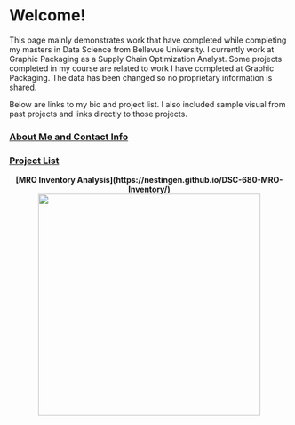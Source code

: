 # Welcome!

This page mainly demonstrates work that have completed while completing my masters in Data Science from Bellevue University. I currently work at Graphic Packaging as a Supply Chain Optimization Analyst. Some projects completed in my course are related to work I have completed at Graphic Packaging. The data has been changed so no proprietary information is shared.

Below are links to my bio and project list. I also included sample visual from past projects and links directly to those projects. 

### [About Me and Contact Info](https://nestingen.github.io/nestingen.github.io.about_me/) </br>
### [Project List](https://nestingen.github.io/nestingen.github.io.project_list/)

<p align = "center">
<b>[MRO Inventory Analysis](https://nestingen.github.io/DSC-680-MRO-Inventory/) </b> </br>
<img src="https://user-images.githubusercontent.com/54515596/106980925-b2bbc380-6726-11eb-90e7-b3229ef540e8.png" width="400">
</p>
